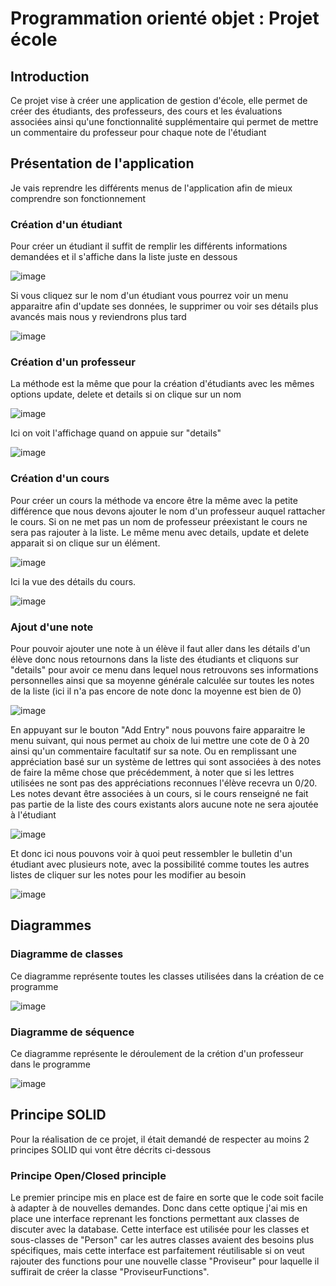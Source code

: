 # Programmation orienté objet : Projet école

## Introduction
Ce projet vise à créer une application de gestion d'école, elle permet de créer des étudiants, des professeurs, des cours et les évaluations associées ainsi qu'une fonctionnalité supplémentaire qui permet de mettre un commentaire du professeur pour chaque note de l'étudiant

## Présentation de l'application
Je vais reprendre les différents menus de l'application afin de mieux comprendre son fonctionnement

### Création d'un étudiant
Pour créer un étudiant il suffit de remplir les différents informations demandées et il s'affiche dans la liste juste en dessous


![image](https://github.com/BNoteris/Projet-Ecole-2024/assets/152865115/915e6c5c-7561-4b74-999d-beb16c2ac24c)


Si vous cliquez sur le nom d'un étudiant vous pourrez voir un menu apparaitre afin d'update ses données, le supprimer ou voir ses détails plus avancés mais nous y reviendrons plus tard


![image](https://github.com/BNoteris/Projet-Ecole-2024/assets/152865115/df86e4d6-c6ec-4cf3-bc09-dcc4d1adbee1)

### Création d'un professeur
La méthode est la même que pour la création d'étudiants avec les mêmes options update, delete et details si on clique sur un nom

![image](https://github.com/BNoteris/Projet-Ecole-2024/assets/152865115/0aa5ad18-0651-43ea-b742-d891db8a9f4e)


Ici on voit l'affichage quand on appuie sur "details"

![image](https://github.com/BNoteris/Projet-Ecole-2024/assets/152865115/b15a21d1-ee21-4f12-bf5b-02107f93cfce)


### Création d'un cours
Pour créer un cours la méthode va encore être la même avec la petite différence que nous devons ajouter le nom d'un professeur auquel rattacher le cours.
Si on ne met pas un nom de professeur préexistant le cours ne sera pas rajouter à la liste.
Le même menu avec details, update et delete apparait si on clique sur un élément.

![image](https://github.com/BNoteris/Projet-Ecole-2024/assets/152865115/dc63dd96-dbfb-49e8-9612-cdd7242741ba)


Ici la vue des détails du cours.


![image](https://github.com/BNoteris/Projet-Ecole-2024/assets/152865115/bff58900-42c5-49bc-beae-c06c13acdd5a)


### Ajout d'une note
Pour pouvoir ajouter une note à un élève il faut aller dans les détails d'un élève donc nous retournons dans la liste des étudiants et cliquons sur "details" pour avoir ce menu dans lequel
nous retrouvons ses informations personnelles ainsi que sa moyenne générale calculée sur toutes les notes de la liste (ici il n'a pas encore de note donc la moyenne est bien de 0)


![image](https://github.com/BNoteris/Projet-Ecole-2024/assets/152865115/6bd79179-1bf1-4245-a3db-0b7207adda95)


En appuyant sur le bouton "Add Entry" nous pouvons faire apparaitre le menu suivant, qui nous permet au choix de lui mettre une cote de 0 à 20 ainsi qu'un commentaire facultatif sur sa note.
Ou en remplissant une appréciation basé sur un système de lettres qui sont associées à des notes de faire la même chose que précédemment, à noter que si les lettres utilisées ne sont pas des appréciations reconnues
l'élève recevra un 0/20.
Les notes devant être associées à un cours, si le cours renseigné ne fait pas partie de la liste des cours existants alors aucune note ne sera ajoutée à l'étudiant


![image](https://github.com/BNoteris/Projet-Ecole-2024/assets/152865115/9020a15b-2574-44d9-be0a-0a189a125afe)

Et donc ici nous pouvons voir à quoi peut ressembler le bulletin d'un étudiant avec plusieurs note, avec la possibilité comme toutes les autres listes de cliquer sur les notes pour les modifier au besoin


![image](https://github.com/BNoteris/Projet-Ecole-2024/assets/152865115/1d2c2496-4d73-4d4b-9765-3e08dc483e85)



## Diagrammes
### Diagramme de classes
Ce diagramme représente toutes les classes utilisées dans la création de ce programme


![image](https://github.com/BNoteris/Projet-Ecole-2024/assets/152865115/bcba248a-ef97-49e6-8ae3-6c8dcf2f67f7)


### Diagramme de séquence
Ce diagramme représente le déroulement de la crétion d'un professeur dans le programme



![image](https://github.com/BNoteris/Projet-Ecole-2024/assets/152865115/9b84cc30-51cf-41e1-b1f3-f94e39c099ab)



## Principe SOLID
Pour la réalisation de ce projet, il était demandé de respecter au moins 2 principes SOLID qui vont être décrits ci-dessous

### Principe Open/Closed principle
Le premier principe mis en place est de faire en sorte que le code soit facile à adapter à de nouvelles demandes. Donc dans cette optique j'ai mis en place une interface reprenant les fonctions permettant aux classes de discuter avec la database.
Cette interface est utilisée pour les classes et sous-classes de "Person" car les autres classes avaient des besoins plus spécifiques, mais cette interface est parfaitement réutilisable si on veut rajouter des functions pour une nouvelle classe
"Proviseur" pour laquelle il suffirait de créer la classe "ProviseurFunctions".
```csharp 















